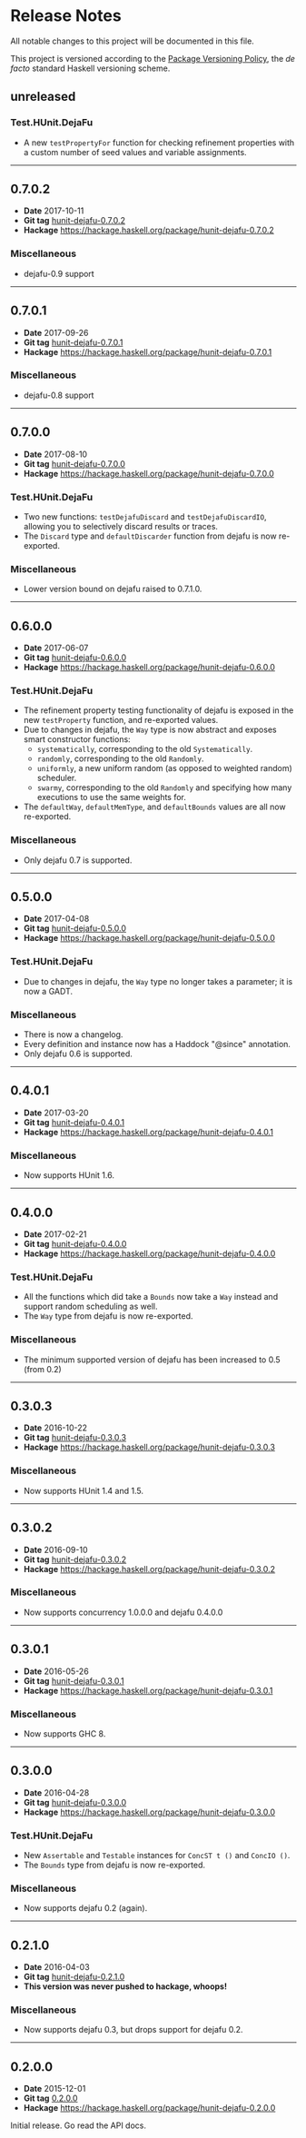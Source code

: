 Release Notes
=============

All notable changes to this project will be documented in this file.

This project is versioned according to the [Package Versioning Policy](https://pvp.haskell.org), the
*de facto* standard Haskell versioning scheme.


unreleased
----------

### Test.HUnit.DejaFu

- A new `testPropertyFor` function for checking refinement properties with a custom number of seed
  values and variable assignments.


---------------------------------------------------------------------------------------------------


0.7.0.2
-------

- **Date**    2017-10-11
- **Git tag** [hunit-dejafu-0.7.0.2][]
- **Hackage** https://hackage.haskell.org/package/hunit-dejafu-0.7.0.2

### Miscellaneous

- dejafu-0.9 support

[hunit-dejafu-0.7.0.2]: https://github.com/barrucadu/dejafu/releases/tag/hunit-dejafu-0.7.0.2


---------------------------------------------------------------------------------------------------


0.7.0.1
-------

- **Date**    2017-09-26
- **Git tag** [hunit-dejafu-0.7.0.1][]
- **Hackage** https://hackage.haskell.org/package/hunit-dejafu-0.7.0.1

### Miscellaneous

- dejafu-0.8 support

[hunit-dejafu-0.7.0.1]: https://github.com/barrucadu/dejafu/releases/tag/hunit-dejafu-0.7.0.1


---------------------------------------------------------------------------------------------------


0.7.0.0
-------

- **Date**    2017-08-10
- **Git tag** [hunit-dejafu-0.7.0.0][]
- **Hackage** https://hackage.haskell.org/package/hunit-dejafu-0.7.0.0

### Test.HUnit.DejaFu

- Two new functions: `testDejafuDiscard` and `testDejafuDiscardIO`, allowing you to selectively
  discard results or traces.
- The `Discard` type and `defaultDiscarder` function from dejafu is now re-exported.

### Miscellaneous

- Lower version bound on dejafu raised to 0.7.1.0.

[hunit-dejafu-0.7.0.0]: https://github.com/barrucadu/dejafu/releases/tag/hunit-dejafu-0.7.0.0


---------------------------------------------------------------------------------------------------


0.6.0.0
-------

- **Date**    2017-06-07
- **Git tag** [hunit-dejafu-0.6.0.0][]
- **Hackage** https://hackage.haskell.org/package/hunit-dejafu-0.6.0.0

### Test.HUnit.DejaFu

- The refinement property testing functionality of dejafu is exposed in the new `testProperty`
  function, and re-exported values.
- Due to changes in dejafu, the `Way` type is now abstract and exposes smart constructor functions:
    - `systematically`, corresponding to the old `Systematically`.
    - `randomly`, corresponding to the old `Randomly`.
    - `uniformly`, a new uniform random (as opposed to weighted random) scheduler.
    - `swarmy`, corresponding to the old `Randomly` and specifying how many executions to use the
      same weights for.
- The `defaultWay`, `defaultMemType`, and `defaultBounds` values are all now re-exported.

### Miscellaneous

- Only dejafu 0.7 is supported.

[hunit-dejafu-0.6.0.0]: https://github.com/barrucadu/dejafu/releases/tag/hunit-dejafu-0.6.0.0


---------------------------------------------------------------------------------------------------


0.5.0.0
-------

- **Date**    2017-04-08
- **Git tag** [hunit-dejafu-0.5.0.0][]
- **Hackage** https://hackage.haskell.org/package/hunit-dejafu-0.5.0.0

### Test.HUnit.DejaFu

- Due to changes in dejafu, the `Way` type no longer takes a parameter; it is now a GADT.

### Miscellaneous

- There is now a changelog.
- Every definition and instance now has a Haddock "@since" annotation.
- Only dejafu 0.6 is supported.

[hunit-dejafu-0.5.0.0]: https://github.com/barrucadu/dejafu/releases/tag/hunit-dejafu-0.5.0.0


---------------------------------------------------------------------------------------------------


0.4.0.1
-------

- **Date**    2017-03-20
- **Git tag** [hunit-dejafu-0.4.0.1][]
- **Hackage** https://hackage.haskell.org/package/hunit-dejafu-0.4.0.1

### Miscellaneous

- Now supports HUnit 1.6.

[hunit-dejafu-0.4.0.1]: https://github.com/barrucadu/dejafu/releases/tag/hunit-dejafu-0.4.0.1


---------------------------------------------------------------------------------------------------


0.4.0.0
-------

- **Date**    2017-02-21
- **Git tag** [hunit-dejafu-0.4.0.0][]
- **Hackage** https://hackage.haskell.org/package/hunit-dejafu-0.4.0.0

### Test.HUnit.DejaFu

- All the functions which did take a `Bounds` now take a `Way` instead and support random scheduling
  as well.
- The `Way` type from dejafu is now re-exported.

### Miscellaneous

- The minimum supported version of dejafu has been increased to 0.5 (from 0.2)

[hunit-dejafu-0.4.0.0]: https://github.com/barrucadu/dejafu/releases/tag/hunit-dejafu-0.4.0.0


---------------------------------------------------------------------------------------------------


0.3.0.3
-------

- **Date**    2016-10-22
- **Git tag** [hunit-dejafu-0.3.0.3][]
- **Hackage** https://hackage.haskell.org/package/hunit-dejafu-0.3.0.3

### Miscellaneous

- Now supports HUnit 1.4 and 1.5.

[hunit-dejafu-0.3.0.3]: https://github.com/barrucadu/dejafu/releases/tag/hunit-dejafu-0.3.0.3


---------------------------------------------------------------------------------------------------


0.3.0.2
-------

- **Date**    2016-09-10
- **Git tag** [hunit-dejafu-0.3.0.2][]
- **Hackage** https://hackage.haskell.org/package/hunit-dejafu-0.3.0.2

### Miscellaneous

- Now supports concurrency 1.0.0.0 and dejafu 0.4.0.0

[hunit-dejafu-0.3.0.2]: https://github.com/barrucadu/dejafu/releases/tag/hunit-dejafu-0.3.0.2


---------------------------------------------------------------------------------------------------


0.3.0.1
-------

- **Date**    2016-05-26
- **Git tag** [hunit-dejafu-0.3.0.1][]
- **Hackage** https://hackage.haskell.org/package/hunit-dejafu-0.3.0.1

### Miscellaneous

- Now supports GHC 8.

[hunit-dejafu-0.3.0.1]: https://github.com/barrucadu/dejafu/releases/tag/hunit-dejafu-0.3.0.1


---------------------------------------------------------------------------------------------------


0.3.0.0
-------

- **Date**    2016-04-28
- **Git tag** [hunit-dejafu-0.3.0.0][]
- **Hackage** https://hackage.haskell.org/package/hunit-dejafu-0.3.0.0

### Test.HUnit.DejaFu

- New `Assertable` and `Testable` instances for `ConcST t ()` and `ConcIO ()`.
- The `Bounds` type from dejafu is now re-exported.

### Miscellaneous

- Now supports dejafu 0.2 (again).

[hunit-dejafu-0.3.0.0]: https://github.com/barrucadu/dejafu/releases/tag/hunit-dejafu-0.3.0.0


---------------------------------------------------------------------------------------------------


0.2.1.0
-------

- **Date**    2016-04-03
- **Git tag** [hunit-dejafu-0.2.1.0][]
- **This version was never pushed to hackage, whoops!**

### Miscellaneous

- Now supports dejafu 0.3, but drops support for dejafu 0.2.

[hunit-dejafu-0.2.1.0]: https://github.com/barrucadu/dejafu/releases/tag/hunit-dejafu-0.2.1.0


---------------------------------------------------------------------------------------------------


0.2.0.0
-------

- **Date**    2015-12-01
- **Git tag** [0.2.0.0][]
- **Hackage** https://hackage.haskell.org/package/hunit-dejafu-0.2.0.0

Initial release. Go read the API docs.

[0.2.0.0]: https://github.com/barrucadu/dejafu/releases/tag/0.2.0.0
